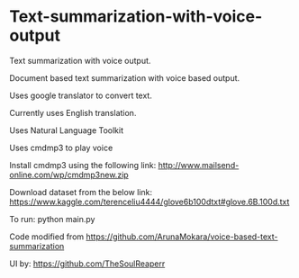 # Text-summarization-with-voice-output
Text summarization with voice output.

Document based text summarization with voice based output.

Uses google translator to convert text.

Currently uses English translation.

Uses Natural Language Toolkit

Uses cmdmp3 to play voice

Install cmdmp3 using the following link:
http://www.mailsend-online.com/wp/cmdmp3new.zip

Download dataset from the below link:
https://www.kaggle.com/terenceliu4444/glove6b100dtxt#glove.6B.100d.txt

To run:
python main.py

Code modified from https://github.com/ArunaMokara/voice-based-text-summarization

UI by: https://github.com/TheSoulReaperr
